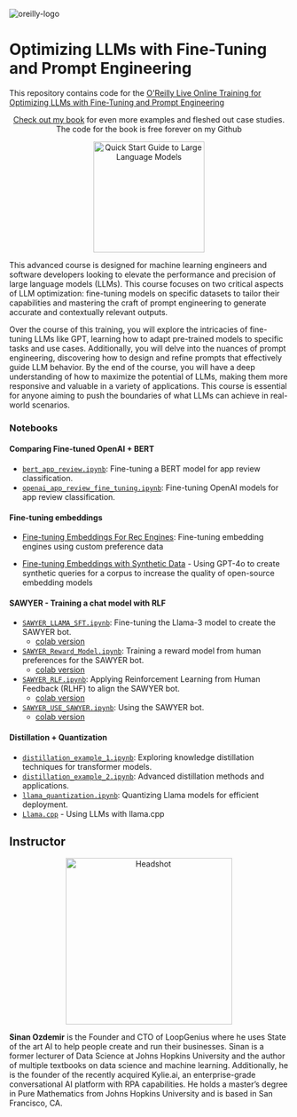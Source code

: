 ![oreilly-logo](images/oreilly.png)

# Optimizing LLMs with Fine-Tuning and Prompt Engineering


This repository contains code for the [O'Reilly Live Online Training for Optimizing LLMs with Fine-Tuning and Prompt Engineering](https://www.oreilly.com/live-events/optimizing-llms-with-fine-tuning-and-prompt-engineering/0642572011351)

<p align="center">
  <a href="https://www.amazon.com/Quick-Start-Guide-Language-Models-dp-0135346568/dp/0135346568">Check out my book</a> for even more examples and fleshed out case studies. The code for the book is free forever on my Github
</p>

<p align="center" href="https://www.amazon.com/Quick-Start-Guide-Language-Models-dp-0135346568/dp/0135346568">
  <img src="images/qsllm2e.jpg" href="https://www.amazon.com/Quick-Start-Guide-Language-Models-dp-0135346568/dp/0135346568" alt="Quick Start Guide to Large Language Models" width="200">
</p>

This advanced course is designed for machine learning engineers and software developers looking to elevate the performance and precision of large language models (LLMs). This course focuses on two critical aspects of LLM optimization: fine-tuning models on specific datasets to tailor their capabilities and mastering the craft of prompt engineering to generate accurate and contextually relevant outputs.

Over the course of this training, you will explore the intricacies of fine-tuning LLMs like GPT, learning how to adapt pre-trained models to specific tasks and use cases. Additionally, you will delve into the nuances of prompt engineering, discovering how to design and refine prompts that effectively guide LLM behavior. By the end of the course, you will have a deep understanding of how to maximize the potential of LLMs, making them more responsive and valuable in a variety of applications. This course is essential for anyone aiming to push the boundaries of what LLMs can achieve in real-world scenarios.

### Notebooks

#### Comparing Fine-tuned OpenAI + BERT

  - [`bert_app_review.ipynb`](notebooks/bert_app_review.ipynb): Fine-tuning a BERT model for app review classification.
  - [`openai_app_review_fine_tuning.ipynb`](notebooks/openai_app_review_fine_tuning.ipynb): Fine-tuning OpenAI models for app review classification.

#### Fine-tuning embeddings

- [Fine-tuning Embeddings For Rec Engines](https://colab.research.google.com/drive/1JfxyxdGCDjYeO52Bk1JzW4Af94xndTws?usp=sharing): Fine-tuning embedding engines using custom preference data

- [Fine-tuning Embeddings  with Synthetic Data](https://colab.research.google.com/drive/1FOr9hgMEcTa8UJJSuKjoHpohVb-Qz-FJ?usp=sharing) - Using GPT-4o to create synthetic queries for a corpus to increase the quality of open-source embedding models

#### SAWYER - Training a chat model with RLF

  - [`SAWYER_LLAMA_SFT.ipynb`](notebooks/SAWYER_LLAMA_SFT.ipynb): Fine-tuning the Llama-3 model to create the SAWYER bot.
    - [colab version](https://colab.research.google.com/drive/1gN7jsUFQTPAj5uFrq06HcSLQSZzT7hZz?usp=sharing) 
  - [`SAWYER_Reward_Model.ipynb`](notebooks/SAWYER_Reward_Model.ipynb): Training a reward model from human preferences for the SAWYER bot.
    - [colab version](https://colab.research.google.com/drive/1bVjTzOjXCOM8J6tzgt3LK-D0K-yGWzyI?usp=sharing) 
  - [`SAWYER_RLF.ipynb`](notebooks/SAWYER_RLF.ipynb): Applying Reinforcement Learning from Human Feedback (RLHF) to align the SAWYER bot.
    - [colab version](https://colab.research.google.com/drive/1QR_Xf1GsOyChYzReg_JHxsBTrMZ0Vwz6?usp=sharing) 
  - [`SAWYER_USE_SAWYER.ipynb`](notebooks/SAWYER_USE_SAWYER.ipynb): Using the SAWYER bot.
    - [colab version](https://colab.research.google.com/drive/1xUrIbqyKoEjxNyjNI6iuYuSNMyksypEO?usp=sharing)

#### Distillation + Quantization

  - [`distillation_example_1.ipynb`](notebooks/distillation_example_1.ipynb): Exploring knowledge distillation techniques for transformer models.
  - [`distillation_example_2.ipynb`](notebooks/distillation_example_2.ipynb): Advanced distillation methods and applications.
  - [`llama_quantization.ipynb`](notebooks/llama_quantization.ipynb): Quantizing Llama models for efficient deployment.
  - [`Llama.cpp`](https://colab.research.google.com/drive/1D6k-BeuF8YRTR8BGi2YYJrSOAZ6cYX8Y?usp=sharing) - Using LLMs with llama.cpp


## Instructor

<div style="text-align: center;">
  <img src="images/square_headshot_small.jpg" alt="Headshot" width="300">
</div>

**Sinan Ozdemir** is the Founder and CTO of LoopGenius where he uses State of the art AI to help people create and run their businesses. Sinan is a former lecturer of Data Science at Johns Hopkins University and the author of multiple textbooks on data science and machine learning. Additionally, he is the founder of the recently acquired Kylie.ai, an enterprise-grade conversational AI platform with RPA capabilities. He holds a master’s degree in Pure Mathematics from Johns Hopkins University and is based in San Francisco, CA.

